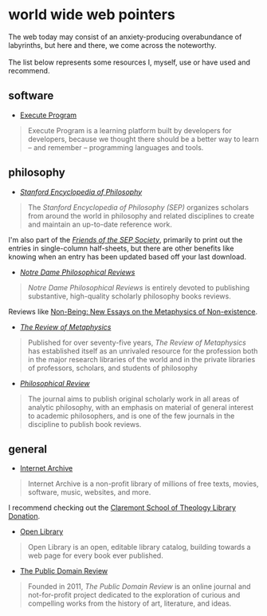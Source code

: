 # world wide web pointers

<aside>The web today may consist of an anxiety-producing overabundance of labyrinths, but here and there, we come across the noteworthy. <br><br> The list below represents some resources I, myself, use or have used and recommend.</aside>

## software

- [Execute Program](https://www.executeprogram.com/)
> Execute Program is a learning platform built by developers for developers, because we thought there should be a better way to learn – and remember – programming languages and tools.

## philosophy

- *[Stanford Encyclopedia of Philosophy](https://plato.stanford.edu/)*
> The *Stanford Encyclopedia of Philosophy (SEP)* organizes scholars from around the world in philosophy and related disciplines to create and maintain an up-to-date reference work.

I'm also part of the *[Friends of the SEP Society](https://leibniz.stanford.edu/friends/)*, primarily to print out the entries in single-column half-sheets, but there are other benefits like knowing when an entry has been updated based off your last download.

- *[Notre Dame Philosophical Reviews](https://ndpr.nd.edu/)*
> *Notre Dame Philosophical Reviews* is entirely devoted to publishing substantive, high-quality scholarly philosophy books reviews.

Reviews like [Non-Being: New Essays on the Metaphysics of Non-existence](https://ndpr.nd.edu/reviews/non-being-new-essays-on-the-metaphysics-of-non-existence/).

- *[The Review of Metaphysics](https://reviewofmetaphysics.org/)*
> Published for over seventy-five years, *The Review of Metaphysics* has established itself as an unrivaled resource for the profession both in the major research libraries of the world and in the private libraries of professors, scholars, and students of philosophy

- *[Philosophical Review](https://read.dukeupress.edu/the-philosophical-review)*
> The journal aims to publish original scholarly work in all areas of analytic philosophy, with an emphasis on material of general interest to academic philosophers, and is one of the few journals in the discipline to publish book reviews.

## general

- [Internet Archive](https://archive.org/)
> Internet Archive is a non-profit library of millions of free texts, movies, software, music, websites, and more.

I recommend checking out the [Claremont School of Theology Library Donation](https://archive.org/details/claremont_school_of_theology).

- [Open Library](https://openlibrary.org/)
> Open Library is an open, editable library catalog, building towards a web page for every book ever published.

- [The Public Domain Review](https://publicdomainreview.org/)
> Founded in 2011, _The Public Domain Review_ is an online journal and not-for-profit project dedicated to the exploration of curious and compelling works from the history of art, literature, and ideas.
